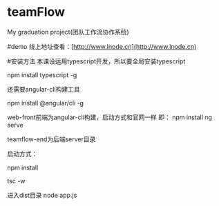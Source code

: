 # teamFlow
My graduation project(团队工作流协作系统)

#demo
线上地址查看：[http://www.lnode.cn](http://www.lnode.cn)

#安装方法
本课设运用typescript开发，所以要全局安装typescript

npm install typescript -g

还需要angular-cli构建工具

npm install @angular/cli -g

web-front前端为angular-cli构建，启动方式和官网一样
即：
npm install
ng serve

teamflow-end为后端server目录

启动方式：

npm install

tsc -w

进入dist目录
node app.js




